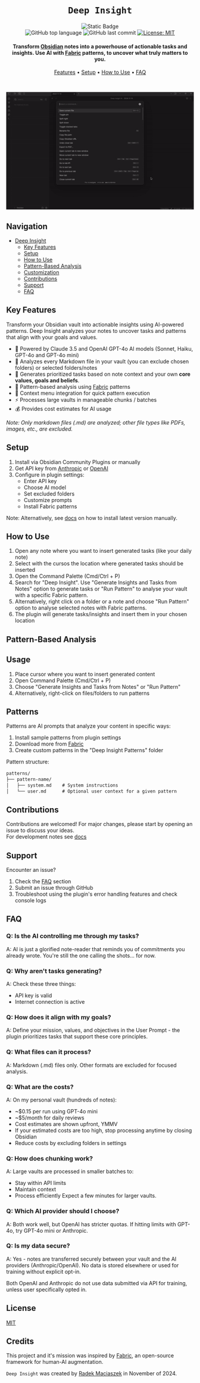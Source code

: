 <div align="center">

# `Deep Insight`

![Static Badge](https://img.shields.io/badge/mission-human_flourishing_via_AI_augmentation-purple)
<br />
![GitHub top language](https://img.shields.io/github/languages/top/rathko/obsidian-deep-insight)
![GitHub last commit](https://img.shields.io/github/last-commit/rathko/obsidian-deep-insight) 
[![License: MIT](https://img.shields.io/badge/License-MIT-green.svg)](https://opensource.org/licenses/MIT)

<p class="align center">
<h4>Transform <a href="https://obsidian.md/">Obsidian</a> notes into a powerhouse of actionable tasks and insights. Use AI with <a href="https://github.com/danielmiessler/fabric">Fabric</a> patterns, to uncover what truly matters to you.</h4>
</p>

[Features](#key-features) •
[Setup](#setup) •
[How to Use](#how-to-use) •
[FAQ](#faq)

<br/>

![Screenshot of Deep Insight](docs/deep-insight-ai-demo.gif)

</div>

## Navigation
- [Deep Insight](#deep-insight)
  - [Key Features](#key-features)
  - [Setup](#setup)
  - [How to Use](#how-to-use)
  - [Pattern-Based Analysis](#pattern-based-analysis)
  - [Customization](#customization)
  - [Contributions](#contributions)
  - [Support](#support)
  - [FAQ](#faq)

## Key Features

Transform your Obsidian vault into actionable insights using AI-powered patterns. Deep Insight analyzes your notes to uncover tasks and patterns that align with your goals and values.

- 🤖 Powered by Claude 3.5 and OpenAI GPT-4o AI models (Sonnet, Haiku, GPT-4o and GPT-4o mini)
- 📝 Analyzes every Markdown file in your vault (you can exclude chosen folders) or selected folders/notes
- 🎯 Generates prioritized tasks based on note context and your own **core values, goals and beliefs**. 
- 🧬 Pattern-based analysis using [Fabric](https://github.com/danielmiessler/fabric) patterns
- 🔄 Context menu integration for quick pattern execution
- ⚡ Processes large vaults in manageable chunks / batches
- 💰 Provides cost estimates for AI usage  

*Note: Only markdown files (.md) are analyzed; other file types like PDFs, images, etc., are excluded.*

## Setup

1. Install via Obsidian Community Plugins or manually
2. Get API key from [Anthropic](https://console.anthropic.com/settings/keys) or [OpenAI](https://platform.openai.com/api-keys)
3. Configure in plugin settings:
   - Enter API key
   - Choose AI model
   - Set excluded folders
   - Customize prompts
   - Install Fabric patterns

Note: Alternatively, see [docs](./docs) on how to install latest version manually.

## How to Use

1. Open any note where you want to insert generated tasks (like your daily note)
2. Select with the cursos the location where generated tasks should be inserted
3. Open the Command Palette (Cmd/Ctrl + P)
4. Search for "Deep Insight". Use "Generate Insights and Tasks from Notes" option to generate tasks or "Run Pattern" to analyse your vault with a specific Fabric pattern.
5. Alternatively, right click on a folder or a note and choose "Run Pattern" option to analyse selected notes with Fabric patterns.
5. The plugin will generate tasks/insights and insert them in your chosen location

## Pattern-Based Analysis

## Usage

1. Place cursor where you want to insert generated content
2. Open Command Palette (Cmd/Ctrl + P)
3. Choose "Generate Insights and Tasks from Notes" or "Run Pattern"
4. Alternatively, right-click on files/folders to run patterns

## Patterns

Patterns are AI prompts that analyze your content in specific ways:

1. Install sample patterns from plugin settings
2. Download more from [Fabric](https://github.com/danielmiessler/fabric)
3. Create custom patterns in the "Deep Insight Patterns" folder

Pattern structure:
```
patterns/
├── pattern-name/
│   ├── system.md    # System instructions
│   └── user.md      # Optional user context for a given pattern
```

## Contributions

Contributions are welcomed! For major changes, please start by opening an issue to discuss your ideas.  
For development notes see [docs](./docs)

## Support 

Encounter an issue?
1. Check the [FAQ](#faq) section
2. Submit an issue through GitHub
3. Troubleshoot using the plugin's error handling features and check console logs  

## FAQ

### Q: Is the AI controlling me through my tasks?
A: AI is just a glorified note-reader that reminds you of commitments you already wrote. You're still the one calling the shots... for now.

### Q: Why aren't tasks generating?
A: Check these three things:
- API key is valid
- Internet connection is active

### Q: How does it align with my goals?
A: Define your mission, values, and objectives in the User Prompt - the plugin prioritizes tasks that support these core principles.

### Q: What files can it process?
A: Markdown (.md) files only. Other formats are excluded for focused analysis.

### Q: What are the costs?
A: On my personal vault (hundreds of notes):
- ~$0.15 per run using GPT-4o mini
- ~$5/month for daily reviews
- Cost estimates are shown upfront, YMMV
- If your estimated costs are too high, stop processing anytime by closing Obsidian
- Reduce costs by excluding folders in settings

### Q: How does chunking work?
A: Large vaults are processed in smaller batches to:
- Stay within API limits
- Maintain context
- Process efficiently
Expect a few minutes for larger vaults.

### Q: Which AI provider should I choose?
A: Both work well, but OpenAI has stricter quotas. If hitting limits with GPT-4o, try GPT-4o mini or Anthropic.

### Q: Is my data secure?
A: Yes - notes are transferred securely between your vault and the AI providers (Anthropic/OpenAI). No data is stored elsewhere or used for training without explicit opt-in.

Both OpenAI and Anthropic do not use data submitted via API for training, unless user specifically opted in.

## License

[MIT](LICENSE)

## Credits

This project and it's mission was inspired by [Fabric](https://github.com/danielmiessler/fabric), an open-source framework for human-AI augmentation.

`Deep Insight` was created by <a href="https://www.linkedin.com/in/radekmaciaszek/" target="_blank">Radek Maciaszek</a> in November of 2024.